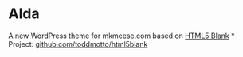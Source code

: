 # Alda

A new WordPress theme for mkmeese.com based on [HTML5 Blank](http://html5blank.com) * Project: [github.com/toddmotto/html5blank](https://github.com/toddmotto/html5blank)
